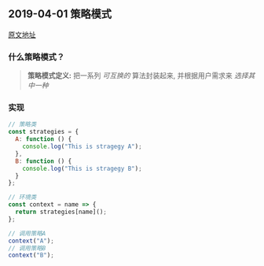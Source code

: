 ## 2019-04-01 策略模式

[原文地址](https://godbmw.com/passages/2018-10-25-stragegy-pattern/)

### 什么策略模式？

> **策略模式定义:** 把一系列 *可互换的* 算法封装起来, 并根据用户需求来 *选择其中一种*

### 实现

```javascript
// 策略类
const strategies = {
  A: function () {
    console.log("This is stragegy A");
  },
  B: function () {
    console.log("This is stragegy B");
  }
};

// 环境类
const context = name => {
  return strategies[name]();
};

// 调用策略A
context("A");
// 调用策略B
context("B");
```
